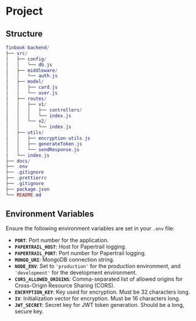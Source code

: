 # Project 

## Structure
```lua
finbook-backend/
├── src/
│   ├── config/
│   │   └── db.js
│   ├── middleware/
│   │   └── auth.js
│   ├── model/
│   │   ├── card.js
│   │   └── user.js
│   ├── routes/
│   │   ├── v1/
│   │   │   ├── controllers/
│   │   │   └── index.js
│   │   └── v2/
│   │       └── index.js
│   ├── utils/
│   │   ├── encryption-utils.js
│   │   ├── generateToken.js
│   │   └── sendResponse.js
│   └── index.js
├── docs/
├── .env
├── .gitignore
├── .prettierrc
├── .gitignore
├── package.json
└── README.md
```

## Environment Variables

Ensure the following environment variables are set in your `.env` file:

- **`PORT`**: Port number for the application.
- **`PAPERTRAIL_HOST`**: Host for Papertrail logging.
- **`PAPERTRAIL_PORT`**: Port number for Papertrail logging.
- **`MONGO_URI`**: MongoDB connection string.
- **`NODE_ENV`**: Set to `'production'` for the production environment, and `'development'` for the development environment.
- **`CORS_ALLOWED_ORIGINS`**: Comma-separated list of allowed origins for Cross-Origin Resource Sharing (CORS).
- **`ENCRYPTION_KEY`**: Key used for encryption. Must be 32 characters long.
- **`IV`**: Initialization vector for encryption. Must be 16 characters long.
- **`JWT_SECRET`**: Secret key for JWT token generation. Should be a long, secure key.